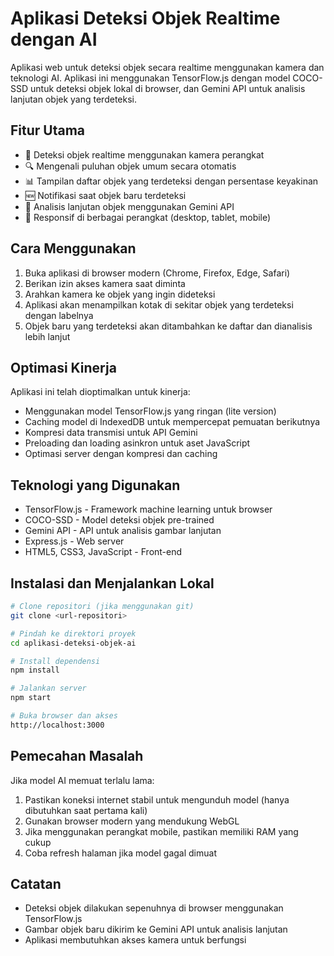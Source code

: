 # Aplikasi Deteksi Objek Realtime dengan AI

Aplikasi web untuk deteksi objek secara realtime menggunakan kamera dan teknologi AI. Aplikasi ini menggunakan TensorFlow.js dengan model COCO-SSD untuk deteksi objek lokal di browser, dan Gemini API untuk analisis lanjutan objek yang terdeteksi.

## Fitur Utama

- 🎥 Deteksi objek realtime menggunakan kamera perangkat
- 🔍 Mengenali puluhan objek umum secara otomatis
- 📊 Tampilan daftar objek yang terdeteksi dengan persentase keyakinan
- 🆕 Notifikasi saat objek baru terdeteksi
- 🤖 Analisis lanjutan objek menggunakan Gemini API
- 📱 Responsif di berbagai perangkat (desktop, tablet, mobile)

## Cara Menggunakan

1. Buka aplikasi di browser modern (Chrome, Firefox, Edge, Safari)
2. Berikan izin akses kamera saat diminta
3. Arahkan kamera ke objek yang ingin dideteksi
4. Aplikasi akan menampilkan kotak di sekitar objek yang terdeteksi dengan labelnya
5. Objek baru yang terdeteksi akan ditambahkan ke daftar dan dianalisis lebih lanjut

## Optimasi Kinerja

Aplikasi ini telah dioptimalkan untuk kinerja:

- Menggunakan model TensorFlow.js yang ringan (lite version)
- Caching model di IndexedDB untuk mempercepat pemuatan berikutnya
- Kompresi data transmisi untuk API Gemini
- Preloading dan loading asinkron untuk aset JavaScript
- Optimasi server dengan kompresi dan caching

## Teknologi yang Digunakan

- TensorFlow.js - Framework machine learning untuk browser
- COCO-SSD - Model deteksi objek pre-trained
- Gemini API - API untuk analisis gambar lanjutan
- Express.js - Web server
- HTML5, CSS3, JavaScript - Front-end

## Instalasi dan Menjalankan Lokal

```bash
# Clone repositori (jika menggunakan git)
git clone <url-repositori>

# Pindah ke direktori proyek
cd aplikasi-deteksi-objek-ai

# Install dependensi
npm install

# Jalankan server
npm start

# Buka browser dan akses
http://localhost:3000
```

## Pemecahan Masalah

Jika model AI memuat terlalu lama:
1. Pastikan koneksi internet stabil untuk mengunduh model (hanya dibutuhkan saat pertama kali)
2. Gunakan browser modern yang mendukung WebGL
3. Jika menggunakan perangkat mobile, pastikan memiliki RAM yang cukup
4. Coba refresh halaman jika model gagal dimuat

## Catatan

- Deteksi objek dilakukan sepenuhnya di browser menggunakan TensorFlow.js
- Gambar objek baru dikirim ke Gemini API untuk analisis lanjutan
- Aplikasi membutuhkan akses kamera untuk berfungsi 